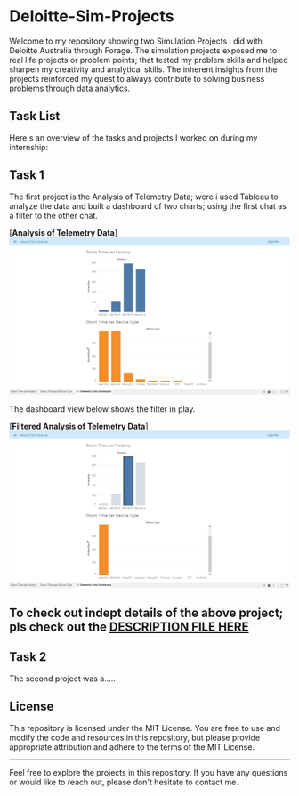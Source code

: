 # Deloitte-Sim-Projects
Welcome to my repository showing two Simulation Projects i did with Deloitte Australia through Forage. The simulation projects exposed me to real life projects or problem points; that tested my problem skills and helped sharpen my creativity and analytical skills. The inherent insights from the projects reinforced my quest to always contribute to solving business problems through data analytics. 

## Task List

Here's an overview of the tasks and projects I worked on during my internship:

## Task 1
The first project is the Analysis of Telemetry Data; were i used Tableau to analyze the data and built a dashboard of two charts; using the first chat as a filter to the other chat.  

[**Analysis of Telemetry Data**]
![](https://github.com/Henry-okereke/Deloitte-Sim-Projects/blob/main/Task%201%20-%20Analyzing%20Telemetry%20Data/Tableau%20Public%20-%20Telemetry%20Data%20Dashboard%202_27_2025%203_46_46%20PM.png)

The dashboard view below shows the filter in play.

[**Filtered Analysis of Telemetry Data**]
![](https://github.com/Henry-okereke/Deloitte-Sim-Projects/blob/main/Task%201%20-%20Analyzing%20Telemetry%20Data/Tableau%20Public%20-%20Telemetry%20Data%20Dashboard%202_27_2025%203_47_13%20PM.png)

## To check out indept details of the above project; pls check out the [**DESCRIPTION FILE HERE**](https://github.com/Henry-okereke/Deloitte-Sim-Projects/blob/main/Task%201%20-%20Analyzing%20Telemetry%20Data/Task-Description)


## Task 2
The second project was a.....








## License

This repository is licensed under the MIT License. You are free to use and modify the code and resources in this repository, but please provide appropriate attribution and adhere to the terms of the MIT License.

---

Feel free to explore the projects in this repository. If you have any questions or would like to reach out, please don't hesitate to contact me. 
